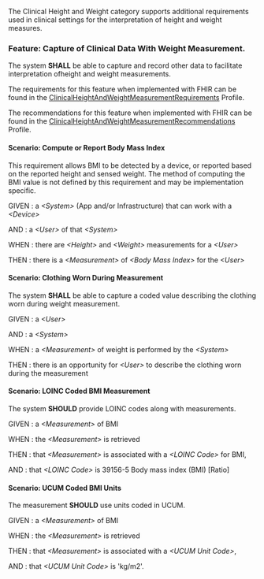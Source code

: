 The Clinical Height and Weight category supports additional requirements used in clinical
settings for the interpretation of height and weight measures.


### <span class='glyphicon text-success glyphicon-phone'/> <span class='glyphicon text-success glyphicon-cloud'/> <a name='clinical_height_and_weight_measurement'>Feature: Capture of Clinical Data With Weight Measurement.</a>

The system **SHALL** be able to capture and record other data to facilitate interpretation ofheight and weight measurements.


The requirements for this feature when implemented with FHIR can be found in the [ClinicalHeightAndWeightMeasurementRequirements](StructureDefinition-ClinicalHeightAndWeightMeasurementRequirements.html) Profile.

The recommendations for this feature when implemented with FHIR can be found in the [ClinicalHeightAndWeightMeasurementRecommendations](StructureDefinition-ClinicalHeightAndWeightMeasurementRecommendations.html) Profile.

#### <span class='glyphicon text-success glyphicon-phone'/> <span class='glyphicon text-success glyphicon-cloud'/> <a name='compute-or-report-body-mass-index'>Scenario: Compute or Report Body Mass Index</a>

This requirement allows BMI to be detected by a device, or reported based on the
reported height and sensed weight.  The method of computing the BMI value is not defined
by this requirement and may be implementation specific.

GIVEN
: a <i>&lt;System&gt;</i> (App and/or Infrastructure) that can work with a <i>&lt;Device&gt;</i>

   AND
   : a <i>&lt;User&gt;</i> of that <i>&lt;System&gt;</i>

WHEN
: there are <i>&lt;Height&gt;</i> and <i>&lt;Weight&gt;</i> measurements for a <i>&lt;User&gt;</i>

THEN
: there is a <i>&lt;Measurement&gt;</i> of <i>&lt;Body Mass Index&gt;</i> for the <i>&lt;User&gt;</i>


#### <span class='glyphicon text-info glyphicon-phone'/> <span class='glyphicon text-info glyphicon-cloud'/> <a name='clothing-worn-during-measurement'>Scenario: Clothing Worn During Measurement</a>

The system **SHALL** be able to capture a coded value describing the clothing worn during weight measurement.

GIVEN
: a <i>&lt;User&gt;</i>

   AND
   : a <i>&lt;System&gt;</i>

WHEN
: a <i>&lt;Measurement&gt;</i> of weight is performed by the <i>&lt;System&gt;</i>

THEN
: there is an opportunity for <i>&lt;User&gt;</i> to describe the clothing worn during the measurement


#### <span class='glyphicon text-info glyphicon-phone'/> <span class='glyphicon text-info glyphicon-cloud'/> <a name='loinc-coded-bmi-measurement'>Scenario: LOINC Coded BMI Measurement</a>

The system **SHOULD** provide LOINC codes along with measurements.

GIVEN
: a <i>&lt;Measurement&gt;</i> of BMI

WHEN
: the <i>&lt;Measurement&gt;</i> is retrieved

THEN
: that <i>&lt;Measurement&gt;</i> is associated with a <i>&lt;LOINC Code&gt;</i> for BMI,

   AND
   : that <i>&lt;LOINC Code&gt;</i> is 39156-5 Body mass index (BMI) [Ratio] 


#### <span class='glyphicon text-info glyphicon-phone'/> <span class='glyphicon text-info glyphicon-cloud'/> <a name='ucum-coded-bmi-units'>Scenario: UCUM Coded BMI Units</a>

The measurement **SHOULD** use units coded in UCUM.

GIVEN
: a <i>&lt;Measurement&gt;</i> of BMI

WHEN
: the <i>&lt;Measurement&gt;</i> is retrieved

THEN
: that <i>&lt;Measurement&gt;</i> is associated with a <i>&lt;UCUM Unit Code&gt;</i>,

   AND
   : that <i>&lt;UCUM Unit Code&gt;</i> is 'kg/m2'. 

